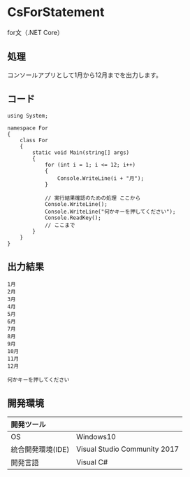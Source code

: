 # CsForStatement
for文（.NET Core）

## 処理
コンソールアプリとして1月から12月までを出力します。

## コード
```
using System;

namespace For
{
    class For
    {
        static void Main(string[] args)
        {
            for (int i = 1; i <= 12; i++)
            {
                Console.WriteLine(i + "月");
            }

            // 実行結果確認のための処理 ここから
            Console.WriteLine();
            Console.WriteLine("何かキーを押してください");
            Console.ReadKey();
            // ここまで
        }   
    }   
}
```

## 出力結果  
```
1月
2月
3月
4月
5月
6月
7月
8月
9月
10月
11月
12月

何かキーを押してください
```
  
## 開発環境
| 開発ツール |  |
|:-|:-|
| OS | Windows10 |
| 統合開発環境(IDE) | Visual Studio Community 2017 |
| 開発言語 | Visual C# |
